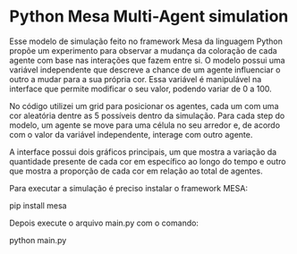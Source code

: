 # Python Mesa Multi-Agent simulation

Esse modelo de simulação feito no framework Mesa da linguagem Python propõe um experimento para observar a mudança da coloração de cada agente com base nas interações que fazem entre si. 
O modelo possui uma variável independente que descreve a chance de um agente influenciar o outro a mudar para a sua própria cor. Essa variável é manipulável na interface que permite modificar o seu valor, podendo variar de 0 a 100. 

No código utilizei um grid para posicionar os agentes, cada um com uma cor aleatória dentre as 5 possíveis dentro da simulação. Para cada step do modelo, um agente se move para uma célula no seu arredor e, de acordo com o valor da variável independente, interage com outro agente.

A interface possui dois gráficos principais, um que mostra a variação da quantidade presente de cada cor em específico ao longo do tempo e outro que mostra a proporção de cada cor em relação ao total de agentes.

Para executar a simulação é preciso instalar o framework MESA:

pip install mesa

Depois execute o arquivo main.py com o comando:

python main.py


